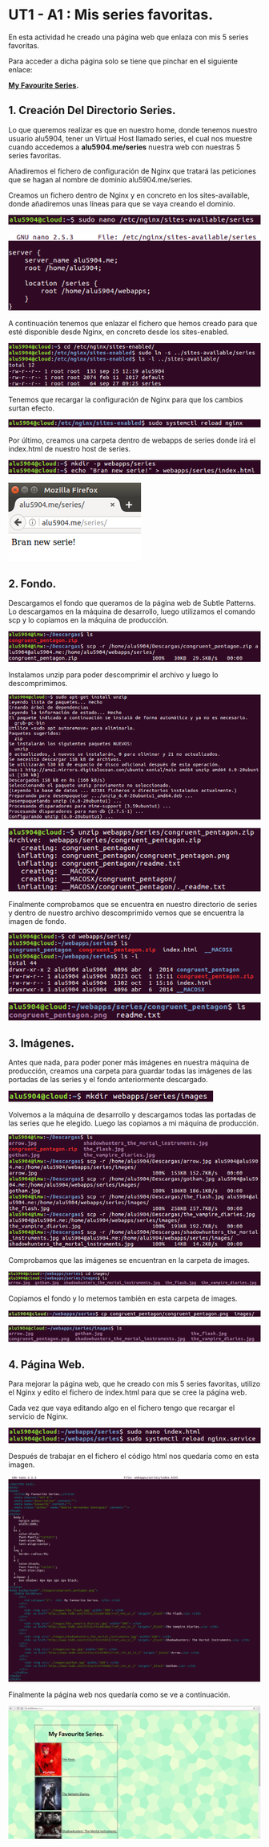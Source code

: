 # **UT1 - A1 : Mis series favoritas.**

En esta actividad he creado una página web que enlaza con mis 5 series favoritas.

Para acceder a dicha página solo se tiene que pinchar en el siguiente enlace:

**[My Favourite Series](http://alu5904.me/series/).**

## **1. Creación Del Directorio Series.**

Lo que queremos realizar es que en nuestro home, donde tenemos nuestro usuario alu5904, tener un Virtual Host llamado series, el cual nos muestre cuando accedemos a **alu5904.me/series** nuestra web con nuestras 5 series favoritas.

Añadiremos el fichero de configuración de Nginx que tratará las peticiones que se hagan al nombre de dominio alu5904.me/series.

Creamos un fichero dentro de Nginx y en concreto en los sites-available, donde añadiremos unas líneas para que se vaya creando el dominio.

![imagen01](./img/01.png)

![imagen02](./img/02.png)

A continuación tenemos que enlazar el fichero que hemos creado para que esté disponible desde Nginx, en concreto desde los sites-enabled.

![imagen03](./img/03.png)

Tenemos que recargar la configuración de Nginx para que los cambios surtan efecto.

![imagen04](./img/04.png)

Por último, creamos una carpeta dentro de webapps de series donde irá el index.html de nuestro host de series.

![imagen05](./img/05.png)

![imagen06](./img/06.png)

## **2. Fondo.**

Descargamos el fondo que queramos de la página web de Subtle Patterns. Lo descargamos en la máquina de desarrollo, luego utilizamos el comando scp y lo copiamos en la máquina de producción.

![imagen07](./img/07.png)

Instalamos unzip para poder descomprimir el archivo y luego lo descomprimimos.

![imagen08](./img/08.png)

![imagen09](./img/09.png)

Finalmente comprobamos que se encuentra en nuestro directorio de series y dentro de nuestro archivo descomprimido vemos que se encuentra la imagen de fondo.

![imagen10](./img/10.png)

![imagen11](./img/11.png)

## **3. Imágenes.**

Antes que nada, para poder poner más imágenes en nuestra máquina de producción, creamos una carpeta para guardar todas las imágenes de las portadas de las series y el fondo anteriormente descargado.

![imagen12](./img/12.png)

Volvemos a la máquina de desarrollo y descargamos todas las portadas de las series que he elegido. Luego las copiamos a mi máquina de producción.

![imagen13](./img/13.png)

Comprobamos que las imágenes se encuentran en la carpeta de images.

![imagen14](./img/14.png)

Copiamos el fondo y lo metemos también en esta carpeta de images.

![imagen15](./img/15.png)

![imagen16](./img/16.png)

## **4. Página Web.**

Para mejorar la página web, que he creado con mis 5 series favoritas, utilizo el Nginx y edito el fichero de index.html para que se cree la página web.

Cada vez que vaya editando algo en el fichero tengo que recargar el servicio de Nginx.

![imagen17](./img/17.png)

Después de trabajar en el fichero el código html nos quedaría como en esta imagen.

![imagen18](./img/18.png)

Finalmente la página web nos quedaría como se ve a continuación.

![imagen19](./img/19.png)
